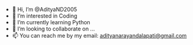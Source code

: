 - 👋 Hi, I’m @AdityaND2005
- 👀 I’m interested in Coding
- 🌱 I’m currently learning Python
- 💞️ I’m looking to collaborate on ...
- 📫 You can reach me by my email: adityanarayandalapati@gmail.com

<!---
AdityaND2005/AdityaND2005 is a ✨ special ✨ repository because its `README.md` (this file) appears on your GitHub profile.
You can click the Preview link to take a look at your changes.
--->
